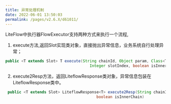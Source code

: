 ```yaml
---
title: 异常处理机制
date: 2022-06-01 13:50:03
permalink: /pages/v2.6.X/d61011/
---
```


LiteFlow中执行器FlowExecutor支持两种方式来执行一个流程,
1. execute方法,返回Slot实现类对象，直接抛出异常信息，业务系统自行处理异常；
```java
public <T extends Slot> T execute(String chainId, Object param, Class<T> slotClazz,
                                     Integer slotIndex, boolean isInnerChain) throws Exception
```
2. execute2Resp方法，返回LiteflowResponse类对象，异常信息包装在LiteflowResponse类中。
```java
 public <T extends Slot> LiteflowResponse<T> execute2Resp(String chainId, Object param, Class<T> slotClazz, Integer slotIndex,
                                        boolean isInnerChain)
```